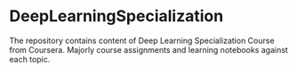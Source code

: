 # DeepLearningSpecialization
The repository contains content of Deep Learning Specialization Course from Coursera. Majorly course assignments and learning notebooks against each topic.
